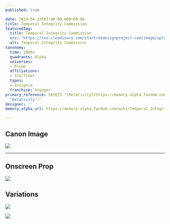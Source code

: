 ```yaml
---
published: true

date: 2019-04-23T07:00:00.000+00:00
title: Temporal Integrity Commission
featuredImg:
  title: Temporal Integrity Commission
  src: "https://res.cloudinary.com/startrekdesignproject-com/image/upload/v1556037908/TemporalIntegrityCommission.png"
  alt: Temporal Integrity Commission
taxonomy:
  time: 2800s
  quadrants: Alpha
  universes:
  - Prime
  affiliations:
  - Starfleet
  types:
  - Insignia
  franchise: Voyager
primary_reference: S05E23 "[Relativity](https://memory-alpha.fandom.com/wiki/Relativity
  "Relativity")"
designer: ''
memory_alpha_url: https://memory-alpha.fandom.com/wiki/Temporal_Integrity_Commission

---
```

## Canon Image

![](https://res.cloudinary.com/startrekdesignproject-com/image/upload/v1556037908/TemporalIntegrityCommission1.jpg)

___
## Onscreen Prop

![](https://res.cloudinary.com/startrekdesignproject-com/image/upload/v1567477957/TemporalIntegrityCommission_Prop.jpg)

## Variations

![](https://res.cloudinary.com/startrekdesignproject-com/image/upload/v1556037908/TemporalIntegrityCommissionVar1.jpg)

![](https://res.cloudinary.com/startrekdesignproject-com/image/upload/v1556037908/TemporalIntegrityCommissionVar2.jpg)